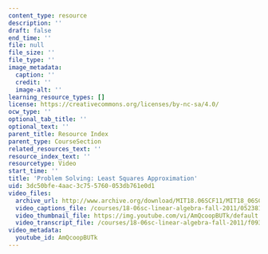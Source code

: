 ```yaml
---
content_type: resource
description: ''
draft: false
end_time: ''
file: null
file_size: ''
file_type: ''
image_metadata:
  caption: ''
  credit: ''
  image-alt: ''
learning_resource_types: []
license: https://creativecommons.org/licenses/by-nc-sa/4.0/
ocw_type: ''
optional_tab_title: ''
optional_text: ''
parent_title: Resource Index
parent_type: CourseSection
related_resources_text: ''
resource_index_text: ''
resourcetype: Video
start_time: ''
title: 'Problem Solving: Least Squares Approximation'
uid: 3dc50bfe-4aac-3c75-5760-053db761e0d1
video_files:
  archive_url: http://www.archive.org/download/MIT18.06SCF11/MIT18_06SC_110531_B1_300k.mp4
  video_captions_file: /courses/18-06sc-linear-algebra-fall-2011/052381dbfb29511683f9cdd12ca0a913_AmQcoopBUTk.vtt
  video_thumbnail_file: https://img.youtube.com/vi/AmQcoopBUTk/default.jpg
  video_transcript_file: /courses/18-06sc-linear-algebra-fall-2011/f0931a3768f4b043970be18650568e41_AmQcoopBUTk.pdf
video_metadata:
  youtube_id: AmQcoopBUTk
---
```

